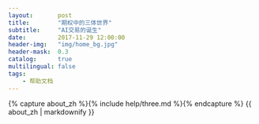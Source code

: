 ```yaml
---
layout:       post
title:        "期权中的三体世界"
subtitle:     "AI交易的诞生"
date:         2017-11-29 12:00:00
header-img:   "img/home_bg.jpg"
header-mask:  0.3
catalog:      true
multilingual: false
tags:
    - 帮助文档
---
```


<!-- Chinese Version -->
<div class="zh post-container">
    {% capture about_zh %}{% include help/three.md %}{% endcapture %}
    {{ about_zh | markdownify }}
</div>